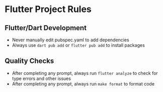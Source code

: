# Flutter Project Rules

## Flutter/Dart Development

- Never manually edit pubspec.yaml to add dependencies
- Always use `dart pub add` or `flutter pub add` to install packages

## Quality Checks

- After completing any prompt, always run `flutter analyze` to check for type errors and other issues
- After completing any prompt, always run `make format` to format code
